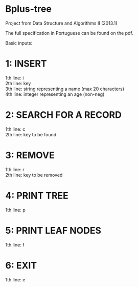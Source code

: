 # Bplus-tree
Project from Data Structure and Algorithms II (2013.1)

The full specification in Portuguese can be found on the pdf.

Basic inputs:<br />

# 1: INSERT<br />
1th line: i<br />
2th line: key <br />
3th line: string representing a name (max 20 characters)<br />
4th line: integer representing an age (non-neg)<br />

# 2: SEARCH FOR A RECORD<br />
1th line: c<br />
2th line: key to be found<br />

# 3: REMOVE<br />
1th line: r<br />
2th line: key to be removed<br />

# 4: PRINT TREE<br />
1th line: p<br />

# 5: PRINT LEAF NODES<br />
1th line: f<br />

# 6: EXIT<br />
1th line: e
